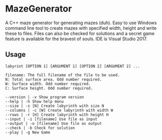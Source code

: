 # MazeGenerator
A C++ maze generator for generating mazes (duh). Easy to use Windows command line tool to create mazes with specified width, height and write these to files. Files can also be checked for solutions and a secret game feature is available for the bravest of souls. IDE is Visual Studio 2017.

## Usage
```
labyrint [OPTION 1] [ARGUMENT 1] [OPTION 2] [ARGUMENT 2] ...

filename: The full filename of the file to be used.  
N: Total surface area. Odd number required.  
W: Surface width. Odd number required.  
C: Surface height. Odd number required.  

--version | -v Show program version  
--help | -h Show help menu  
--size | -s [N] Create labyrinth with size N  
--columns | -c [W] Create labyrinth with width W  
--rows | -r [H] Create labyrinth with height H  
--input | -i [filename] Use file as input  
--output | -o [filename] Use file as output  
--check | -b Check for solution  
--play | -g New Game  
```
